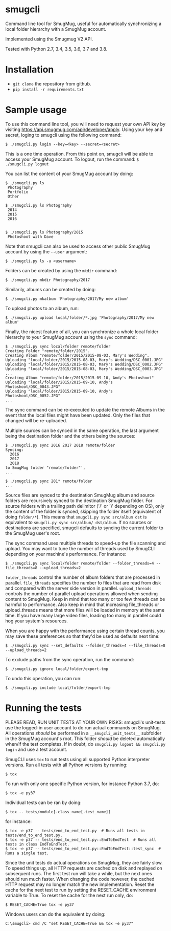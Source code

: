 # smugcli
Command line tool for SmugMug, useful for automatically synchronizing a local folder hierarchy with a SmugMug account.

Implemented using the Smugmug V2 API.

Tested with Python 2.7, 3.4, 3.5, 3.6, 3.7 and 3.8.

# Installation

* `git clone` the repository from github.
* `pip install -r requirements.txt`

# Sample usage

To use this command line tool, you will need to request your own API key by visiting https://api.smugmug.com/api/developer/apply. Using your key and secret, loging to smugcli using the following command:
```
$ ./smugcli.py login --key=<key> --secret=<secret>
```

This is a one time operation. From this point on, smugcli will be able to access your SmugMug account. To logout, run the command: `$ ./smugcli.py logout`

You can list the content of your SmugMug account by doing:
```
$ ./smugcli.py ls
 Photography
 Portfolio
 Other

$ ./smugcli.py ls Photography
 2014
 2015
 2016


$ ./smugcli.py ls Photography/2015
 Photoshoot with Dave
```
Note that smugcli can also be used to access other public SmugMug account by using the `--user` argument:
```
$ ./smugcli.py ls -u <username>
```

Folders can be created by using the `mkdir` command:
```
$ ./smugcli.py mkdir Photography/2017
```

Similarily, albums can be created by doing:
```
$ ./smugcli.py mkalbum 'Photography/2017/My new album'
```

To upload photos to an album, run:
```
$ ./smugcli.py upload local/folder/*.jpg 'Photography/2017/My new album'
```

Finally, the nicest feature of all, you can synchronize a whole local folder hierarchy to your SmugMug account using the `sync` command:
```
$ ./smugcli.py sync local/folder remote/folder
Creating Folder "remote/folder/2015".
Creating Album "remote/folder/2015/2015-08-03, Mary's Wedding".
Uploading "local/folder/2015/2015-08-03, Mary's Wedding/DSC_0001.JPG"
Uploading "local/folder/2015/2015-08-03, Mary's Wedding/DSC_0002.JPG"
Uploading "local/folder/2015/2015-08-03, Mary's Wedding/DSC_0003.JPG"
...
Creating Album "remote/folder/2015/2015-09-10, Andy's Photoshoot"
Uploading "local/folder/2015/2015-09-10, Andy's Photoshoot/DSC_0043.JPG"
Uploading "local/folder/2015/2015-09-10, Andy's Photoshoot/DSC_0052.JPG"
...
```

The sync command can be re-executed to update the remote Albums in the event that the local files might have been updated. Only the files that changed will be re-uploaded.

Multiple sources can be synced in the same operation, the last argument being the destination folder and the others being the sources:
```
$ ./smugcli.py sync 2016 2017 2018 remote/folder
Syncing:
  2016
  2017
  2018
to SmugMug folder "remote/folder"',
...

$ ./smugcli.py sync 201* remote/folder
...
```

Source files are synced to the destination SmugMug album and source folders are recursively synced to the destination SmugMug folder. For source folders with a trailing path delimitor ('/' or '\\' depending on OS), only the content of the folder is synced, skipping the folder itself (equivalent of doing `folder/*`). This means that `smugcli.py sync src/album dst` is equivalent to `smugcli.py sync src/album/ dst/album`. If no sources or destinations are specified, smugcli defaults to syncing the current folder to the SmugMug user's root.

The sync command uses multiple threads to speed-up the file scanning and upload.
You may want to tune the number of threads used by SmugCLI depending on your
machine's performance. For instance:
```
$ ./smugcli.py sync local/folder remote/folder --folder_threads=4 --file_threads=8 --upload_threads=2
```

`folder_threads` control the number of album folders that are processed in
parallel.  `file_threads` specifies the number fo files that are read from disk
and compared with the server side version in parallel. `upload_threads` controls
the number of parallel upload operations allowed when sending content to
SmugMug. Keep in mind that too many or too few threads can be harmful to
performance. Also keep in mind that increasing file_threads or upload_threads
means that more files will be loaded in memory at the same time. If you have
many large video files, loading too many in parallel could hog your system's
resources.

When you are happy with the performance using certain thread counts, you may
save these preferences so that they'd be used as defaults next time:
```
$ ./smugcli.py sync --set_defaults --folder_threads=4 --file_threads=8 --upload_threads=2
```

To exclude paths from the sync operation, run the command:
```
$ ./smugcli.py ignore local/folder/export-tmp
```

To undo this operation, you can run:
```
$ ./smugcli.py include local/folder/export-tmp
```

# Running the tests
PLEASE READ, RUN UNIT TESTS AT YOUR OWN RISKS: smugcli's unit-tests use the logged-in user account to do run actual commands on SmugMug. All operations *should* be performed in a `__smugcli_unit_tests__` subfolder in the SmugMug account's root. This folder *should* be deleted automatically when/if the test completes. If in doubt, do `smugcli.py logout && smugcli.py login` and use a test account.

SmugCLI uses `tox` to run tests using all supported Python interpreter versions. Run all tests with all Python versions by running:
```
$ tox
```

To run with only one specific Python version, for instance Python 3.7, do:
```
$ tox -e py37
```

Individual tests can be ran by doing:
```
$ tox -- tests/module[.class_name[.test_name]]
```
for instance:
```
$ tox -e p37 -- tests/end_to_end_test.py  # Runs all tests in tests/end_to_end_test.py.
$ tox -e p37 -- tests/end_to_end_test.py::EndToEndTest  # Runs all tests in class EndToEndTest.
$ tox -e p37 -- tests/end_to_end_test.py::EndToEndTest::test_sync  # Runs a single test.
```

Since the unit tests do actual operations on SmugMug, they are fairly slow. To speed things up, all HTTP requests are cached on disk and replayed on subsequent runs. The first test run will take a while, but the next ones should run much faster. When changing the code however, the cached HTTP request may no longer match the new implementation. Reset the cache for the next test to run by setting the RESET_CACHE environment variable to True. To reset the cache for the next run only, do:
```
$ RESET_CACHE=True tox -e py37
```
Windows users can do the equivalent by doing:
```
C:\smugcli> cmd /C "set RESET_CACHE=True && tox -e py37"
```

